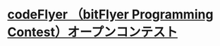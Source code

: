 # [codeFlyer （bitFlyer Programming Contest）オープンコンテスト](https://atcoder.jp/contests/bitflyer2018-final-open)
